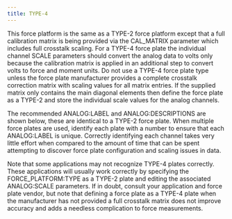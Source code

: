 ```yaml
---
title: TYPE-4
---
```


This force platform is the same as a TYPE-2 force platform except that a full calibration matrix is being provided via the CAL_MATRIX parameter which includes full crosstalk scaling.  For a TYPE-4 force plate the individual channel SCALE parameters should convert the analog data to volts only because the calibration matrix is applied in an additional step to convert volts to force and moment units. Do not use a TYPE-4 force plate type unless the force plate manufacturer provides a complete crosstalk correction matrix with scaling values for all matrix entries.  If the supplied matrix only contains the main diagonal elements then define the force plate as a TYPE-2 and store the individual scale values for the analog channels.

The recommended ANALOG:LABEL and ANALOG:DESCRIPTIONS are shown below, these are identical to a TYPE-2 force plate.  When multiple force plates are used, identify each plate with a number to ensure that each ANALOG:LABEL is unique.  Correctly identifying each channel takes very little effort when compared to the amount of time that can be spent attempting to discover force plate configuration and scaling issues in data.

Note that some applications may not recognize TYPE-4 plates correctly.  These applications will usually work correctly by specifying the FORCE_PLATFORM:TYPE as a TYPE-2 plate and editing the associated ANALOG:SCALE parameters.  If in doubt, consult your application and force plate vendor, but note that defining a force plate as a TYPE-4 plate when the manufacturer has not provided a full crosstalk matrix does not improve accuracy and adds a needless complication to force measurements.
